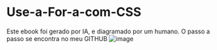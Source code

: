 # Use-a-For-a-com-CSS

Este ebook foi gerado por IA, e diagramado por um humano.
O passo a passo se encontra no meu GITHUB
![image](https://github.com/Darthlean/Use-a-For-a-com-CSS/assets/74993588/ab7848c8-95df-4b50-8995-d8c3e9b82dd5)
